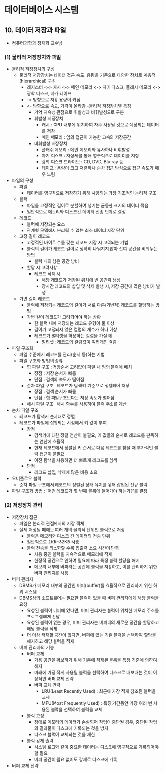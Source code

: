 # 데이터베이스 시스템

## 10. 데이터 저장과 파일

- 컴퓨터과학과 정재화 교수님

### (1) 물리적 저장장치와 파일

- 물리적 저장장치의 구성
    - 물리적 저장장치는 데이터 접근 속도, 용량을 기준으로 다양한 장치로 계층적(hierarchical) 구성
        - 레지스터 <-> 캐시 <-> 메인 메모리 <-> 자기 디스크, 플래시 메모리 <-> 광학 디스크, 자가 테이프
        - -> 방향으로 저장 용량이 커짐
        - <- 방향으로 속도, 가격이 올라감
          -물리적 저장장치별 특징
            - 기억 지속성 관점으로 휘발성과 비휘발성으로 구분
            - 휘발성 저장장치
                - 캐시 : CPU 내부에 위치하여 자주 사용될 것으로 예상되는 데이터를 저장
                - 메인 메모리 : 임의 접근이 가능한 고속의 저장공간
            - 비휘발성 저장장치
                - 플래쉬 메모리 : 메인 메모리와 유사하나 비휘발성
                - 자기 디스크 : 자성체를 통해 영구적으로 데이터를 저장
                - 광학 디스크 드라이브 : CD, DVD, Blu-ray 등
                - 테이프 : 용량이 크고 저렴하나 순차 접근 방식으로 접근 속도가 매우 느림
- 파일의 구성
    - 파일
        - 데이터를 영구적으로 저장하기 위해 사용되는 가장 기초적인 논리적 구조
    - 블럭
        - 파일을 고정적인 길이로 분할하여 생기는 균등한 크기의 데이터 묶음
        - 일반적으로 메모리와 디스크간 데이터 전송 단위로 결정
    - 레코드
        - 블럭에 저장되는 요소
        - 관계형 모델에서 분리될 수 없는 최소 데이터 저장 단위
    - 고정 길이 레코드
        - 고정적인 바이트 수를 갖는 레코드 저장 시 고려되는 기법
        - 블럭의 길이가 레코드 길이로 정확히 나눠지지 않아 잔여 공간을 비워두는 방법
            - 블럭 내의 남은 공간 낭비
        - 할당 시 고려사항
            - 레코드 삭제 시
                - 해당 레코드가 저장된 위치에 빈 공간이 생성
                - 장시간 레코드의 삽입 및 삭제 발생 시, 저장 공간에 많은 낭비가 발생
    - 가변 길이 레코드
        - 블럭에 저장되는 레코드의 길이가 서로 다른(가변적) 레코드를 할당하는 방법
        - 가변 길이 레코드가 고려되어야 하는 상황
            - 한 블럭 내에 저장되는 레코드 유형이 둘 이상
            - 길이가 고정되지 않은 컬럼의 개수가 하나 이상
            - 레코드가 멀티셋을 허용하는 컬럼을 가질 때
                - 멀티셋 : 레코드의 컬럼값이 여러개인 컬럼
- 파일 구조화
    - 파일 수준에서 레코드를 관리(순서 등)하는 기법
    - 파일 구조화 방법의 종류
        - 힙 파일 구조 : 저장순서 고려없이 파일 내 임의 블럭에 배치
            - 장점 : 저장 순서가 빠름
            - 단점 : 검색의 속도가 떨어짐
        - 순차 파일 구조 : 레코드가 탐색키 기준으로 정렬되어 저장
            - 장점 : 검색 순서가 빠름
            - 단점 : 힙 파일구조보다는 저장 속도가 떨어짐
        - 해시 파일 구조 : 해시 함수를 사용하여 블럭 주소를 계산
- 순차 파일 구조
    - 레코드가 탐색키 순서대로 정렬
    - 레코드가 파일에 삽입되는 시점에서 키 값이 부여
        - 장점
            - 검색키에 대한 정렬 연산이 불필요, 키 값들의 순서로 레코드를 판독하는 연산에 효율적
            - 현재 레코드에서 정렬된 키 순서로 다음 레코드를 찾을 때 부가적인 블럭 접근이 불필요
            - 이진 탐색을 사용하면 더 빠르게 레코드를 검색
        - 단점
            - 레코드 삽입, 삭제에 많은 비용 소요
- 오버플로우 블럭
    - 순차 파일 구조에서 레코드의 정렬된 상태 유지를 위해 삽입된 신규 블럭
- 파일 구조화 방법 : '어떤 레코드가 몇 번째 블록에 들어가야 하는가?'를 결정

### (2) 저장장치 관리

- 저장장치 접근
    - 파일은 논리적 관점에서의 저장 객체
    - 실제 저장될 때에는 여러 개의 물리적 단위인 블럭으로 저장
        - 블럭은 메모리와 디스크 간 데이터의 전송 단위
        - 일반적으로 2KB~32KB 사용
        - 블럭 전송을 최소화할 수록 입출력 소요 시간이 단축
            - 사용 중인 블럭을 지속적으로 메모리에 적재
            - 한정적 공간으로 인하여 필요에 따라 특정 블럭 할당을 해지
            - 메모리 내부에 버퍼라는 공간에 블럭을 저장하고, 이를 관리하기 위한 버퍼 관리자를 사용
- 버퍼 관리자
    - DBMS가 메모리 내부의 공간인 버퍼(buffer)를 효율적으로 관리하기 위한 하위 시스템
    - DBMS상의 소프트웨어는 필요한 블럭이 있을 때 버퍼 관리자에게 해당 블럭을 요청
        - 요청된 블럭이 버퍼에 있다면, 버퍼 관리자는 블럭이 위치한 메모리 주소를 프로그램에게 전달
        - 요청된 블럭이 없는 경우, 버퍼 관리자는 버퍼내의 새로운 공간을 할당하고 해당 블럭을 적재
        - 더 이상 적재할 공간이 없다면, 버퍼에 있는 기존 블럭을 선택하여 할당을 해지하고 해당 블럭을 적재
    - 버퍼 관리자의 기능
        - 버퍼 교체
            - 가용 공간을 확보하기 위해 기존에 적재된 블록을 특정 기준에 의하여 해지
            - 미래에 가장 적게 사용될 블럭을 선택하여 디스크로 내보내는 것이 이상적인 버퍼 교체 전략
            - 버퍼 교체 전략
                - LRU(Least Recently Used) : 최근에 가장 적게 참조된 블럭을 교체
                - MFU(Most Frequently Used) : 특정 기간동안 가장 여러 번 사용된 블럭을 선택하여 블럭을 교체
        - 블럭 고정
            - 장애로 메모리의 데이터가 손실되어 작업이 중단될 경우, 중단된 작업의 결과물이 디스크에 기록되는 것을 방지
            - 디스크 블럭이 교체되는 것을 제한
        - 블럭 강제 출력
            - 시스템 로그와 같이 중요한 데이터는 디스크에 영구적으로 기록되어야 할 필요
            - 버퍼 공간이 필요 없어도 강제로 디스크에 기록
- 버퍼 교체 전략
